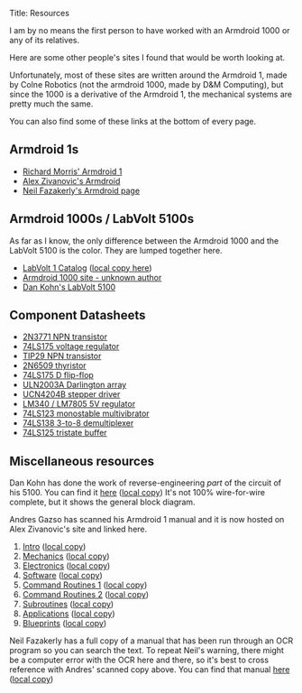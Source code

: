Title: Resources

I am by no means the first person to have worked with an Armdroid 1000 or any of its relatives.

Here are some other people's sites I found that would be worth looking at.

Unfortunately, most of these sites are written around the Armdroid 1, made by Colne Robotics (not the armdroid 1000, made by D&M Computing), but since the 1000 is a derivative of the Armdroid 1, the mechanical systems are pretty much the same.

You can also find some of these links at the bottom of every page.

## Armdroid 1s

* [Richard Morris&apos; Armdroid 1](https://armdroid1.blogspot.com/)
* [Alex Zivanovic&apos;s Armdroid](http://www.senster.com/alex_zivanovic/armdroid/index.htm)
* [Neil Fazakerly&apos;s Armdroid page](http://www.riscy.uk/beebcontrol/arms/armdroid/index.html)

## Armdroid 1000s / LabVolt 5100s

As far as I know, the only difference between the Armdroid 1000 and the LabVolt 5100 is the color. They are lumped together here.

* [LabVolt 1 Catalog](http://www.theoldrobots.com/images27/LabVolt-2.pdf) ([local copy here]({attach}resources/LabVolt-2.pdf))
* [Armdroid 1000 site - unknown author](https://armdroid1000.wordpress.com)
* [Dan Kohn&apos;s LabVolt 5100](http://www.dankohn.info/projects/armdroid.html)

## Component Datasheets

* [2N3771 NPN transistor]({attach}resources/datasheets/2N3771-npn-transistor.pdf)
* [74LS175 voltage regulator]({attach}resources/datasheets/LM723CN-voltage-regulator.pdf)
* [TIP29 NPN transistor]({attach}resources/datasheets/TIP29-TIP30-transistor.pdf)
* [2N6509 thyristor]({attach}resources/datasheets/2N650x-scr.pdf)
* [74LS175 D flip-flop]({attach}resources/datasheets/74LS175-d-flip-flop.pdf)
* [ULN2003A Darlington array]({attach}resources/datasheets/ULN2003A-darlington-array.pdf)
* [UCN4204B stepper driver]({attach}resources/datasheets/404.pdf)
* [LM340 / LM7805 5V regulator]({attach}resources/datasheets/LM340-5V-regulator.pdf)
* [74LS123 monostable multivibrator]({attach}resources/datasheets/74LS123-monostable-multivibrator.pdf)
* [74LS138 3-to-8 demultiplexer]({attach}resources/datasheets/74LS138-demultiplexer.pdf)
* [74LS125 tristate buffer]({attach}resources/datasheets/74LS125-tristate-buffer.pdf)

## Miscellaneous resources

Dan Kohn has done the work of reverse-engineering *part* of the circuit of his 5100. You can find it [here](http://dankohn.info/projects/armdroid_1000/schematic.pdf) ([local copy]({attach}resources/dankohn_schematic.pdf)) It's not 100% wire-for-wire complete, but it shows the general block diagram.

Andres Gazso has scanned his Armdroid 1 manual and it is now hosted on Alex Zivanovic's site and linked here.

1. [Intro](http://www.senster.com/alex_zivanovic/armdroid/01-Introduction.pdf) ([local copy]({attach}resources/arm1man/man1.pdf))
2. [Mechanics](http://www.senster.com/alex_zivanovic/armdroid/02-Mechanics.pdf) ([local copy]({attach}resources/arm1man/man2.pdf))
3. [Electronics](http://www.senster.com/alex_zivanovic/armdroid/03-Electronics.pdf) ([local copy]({attach}resources/arm1man/man3.pdf))
4. [Software](http://www.senster.com/alex_zivanovic/armdroid/04-Software.pdf) ([local copy]({attach}resources/arm1man/man4.pdf))
5. [Command Routines 1](http://www.senster.com/alex_zivanovic/armdroid/05-Command_Routines_1.pdf) ([local copy]({attach}resources/arm1man/man5.pdf))
6. [Command Routines 2](http://www.senster.com/alex_zivanovic/armdroid/06-Command_Routines_2.pdf) ([local copy]({attach}resources/arm1man/man6.pdf))
7. [Subroutines](http://www.senster.com/alex_zivanovic/armdroid/07-Subroutines.pdf) ([local copy]({attach}resources/arm1man/man7.pdf))
8. [Applications](http://www.senster.com/alex_zivanovic/armdroid/08-Applications.pdf) ([local copy]({attach}resources/arm1man/man8.pdf))
9. [Blueprints](http://www.senster.com/alex_zivanovic/armdroid/09-Blueprints.pdf) ([local copy]({attach}resources/arm1man/man9.pdf))

Neil Fazakerly has a full copy of a manual that has been run through an OCR program so you can search the text. To repeat Neil's warning, there might be a computer error with the OCR here and there, so it's best to cross reference with Andres' scanned copy above. You can find that manual [here](http://www.riscy.uk/beebcontrol/arms/armdroid/manual/armdroid1-manual.pdf) ([local copy]({attach}resources/arm1man/full_OCR_man.pdf))

